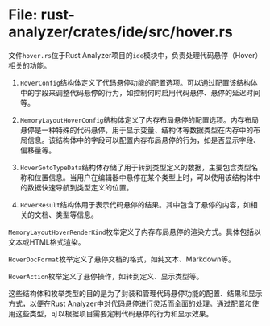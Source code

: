 # File: rust-analyzer/crates/ide/src/hover.rs

文件`hover.rs`位于Rust Analyzer项目的`ide`模块中，负责处理代码悬停（Hover）相关的功能。

1. `HoverConfig`结构体定义了代码悬停功能的配置选项。可以通过配置该结构体中的字段来调整代码悬停的行为，如控制何时启用代码悬停、悬停的延迟时间等。

2. `MemoryLayoutHoverConfig`结构体定义了内存布局悬停的配置选项。内存布局悬停是一种特殊的代码悬停，用于显示变量、结构体等数据类型在内存中的布局信息。该结构体中的字段可以配置内存布局悬停的行为，如是否显示字段、偏移量等。

3. `HoverGotoTypeData`结构体存储了用于转到类型定义的数据，主要包含类型名称和位置信息。当用户在编辑器中悬停在某个类型上时，可以使用该结构体中的数据快速导航到类型定义的位置。

4. `HoverResult`结构体用于表示代码悬停的结果。其中包含了悬停的内容，如相关的文档、类型等信息。

`MemoryLayoutHoverRenderKind`枚举定义了内存布局悬停的渲染方式。具体包括以文本或HTML格式渲染。

`HoverDocFormat`枚举定义了悬停文档的格式，如纯文本、Markdown等。

`HoverAction`枚举定义了悬停操作，如转到定义、显示类型等。

这些结构体和枚举类型的目的是为了封装和管理代码悬停功能的配置、结果和显示方式，以便在Rust Analyzer中对代码悬停进行灵活而全面的处理。通过配置和使用这些类型，可以根据项目需要定制代码悬停的行为和显示效果。


